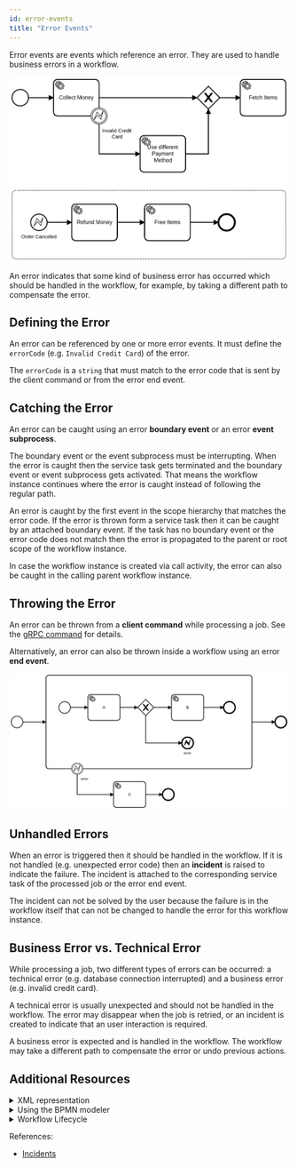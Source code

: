 ```yaml
---
id: error-events
title: "Error Events"
---
```


Error events are events which reference an error. They are used to handle business errors in a workflow.

 ![workflow](assets/error-events.png)

An error indicates that some kind of business error has occurred which should be handled in the workflow, for example, by taking a different path to compensate the error.

## Defining the Error

An error can be referenced by one or more error events. It must define the `errorCode` (e.g. `Invalid Credit Card`) of the error.

The `errorCode` is a `string` that must match to the error code that is sent by the client command or from the error end event.

## Catching the Error

An error can be caught using an error **boundary event** or an error **event subprocess**.

The boundary event or the event subprocess must be interrupting. When the error is caught then the service task gets terminated and the boundary event or event subprocess gets activated. That means the workflow instance continues where the error is caught instead of following the regular path.

An error is caught by the first event in the scope hierarchy that matches the error code. If the error is thrown form a service task then it can be caught by an attached boundary event. If the task has no boundary event or the error code does not match then the error is propagated to the parent or root scope of the workflow instance.

In case the workflow instance is created via call activity, the error can also be caught in the calling parent workflow instance.

## Throwing the Error

An error can be thrown from a **client command** while processing a job. See the [gRPC command](../../reference/grpc.md#throwerror-rpc) for details.

Alternatively, an error can also be thrown inside a workflow using an error **end event**.

 ![workflow](assets/error-throw-events.png)

## Unhandled Errors

When an error is triggered then it should be handled in the workflow. If it is not handled (e.g. unexpected error code) then an **incident** is raised to indicate the failure. The incident is attached to the corresponding service task of the processed job or the error end event.

The incident can not be solved by the user because the failure is in the workflow itself that can not be changed to handle the error for this workflow instance.

## Business Error vs. Technical Error

While processing a job, two different types of errors can be occurred: a technical error (e.g. database connection interrupted) and a business error (e.g. invalid credit card).

A technical error is usually unexpected and should not be handled in the workflow. The error may disappear when the job is retried, or an incident is created to indicate that an user interaction is required.

A business error is expected and is handled in the workflow. The workflow may take a different path to compensate the error or undo previous actions.

 ## Additional Resources

 <details>
   <summary>XML representation</summary>
   <p>A boundary error event:

 ```xml
<bpmn:error id="invalid-credit-card-error" errorCode="Invalid Credit Card" />

<bpmn:boundaryEvent id="invalid-credit-card" name="Invalid Credit Card" attachedToRef="collect-money">
  <bpmn:errorEventDefinition errorRef="invalid-credit-card-error" />
</bpmn:boundaryEvent>

 ```

   </p>
 </details>

 <details>
   <summary>Using the BPMN modeler</summary>
   <p>Adding an error boundary event:

 ![bpmn-modeler](assets/bpmn-modeler-error-events.gif)
   </p>
 </details>

 <details>
   <summary>Workflow Lifecycle</summary>
   <p>Workflow instance records of an error boundary event:

 <table>
     <tr>
         <th>Intent</th>
         <th>Element Id</th>
         <th>Element Type</th>
     </tr>
     <tr>
         <td>EVENT_OCCURRED</td>
         <td>collect-money</td>
         <td>SERVICE_TASK</td>
     </tr>
     <tr>
       <td>ELEMENT_TERMINATING</td>
       <td>collect-money</td>
       <td>SERVICE_TASK</td>
     </tr>
     <tr>
        <td>ELEMENT_TERMINATED</td>
        <td>collect-money</td>
        <td>SERVICE_TASK</td>
      </tr>
      <tr>
         <td>ELEMENT_ACTIVATING</td>
         <td>invalid-credit-card</td>
         <td>BOUNDARY_EVENT</td>
     </tr>
     <tr>
         <td>ELEMENT_ACTIVATED</td>
         <td>invalid-credit-card</td>
         <td>BOUNDARY_EVENT</td>
     </tr>
     <tr>
         <td>ELEMENT_COMPLETING</td>
         <td>invalid-credit-card</td>
         <td>BOUNDARY_EVENT</td>
     </tr>
     <tr>
         <td>ELEMENT_COMPLETED</td>
         <td>invalid-credit-card</td>
         <td>BOUNDARY_EVENT</td>
     </tr>
 </table>

   </p>
 </details>

References:
* [Incidents](../../reference/incidents.md)
